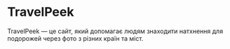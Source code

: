 # TravelPeek
TravelPeek — це сайт, який допомагає людям знаходити натхнення для подорожей через фото з різних країн та міст.
